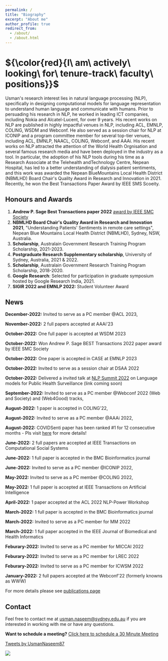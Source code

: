 ```yaml
---
permalink: /
title: "Biography"
excerpt: "About me"
author_profile: true
redirect_from: 
  - /about/
  - /about.html
---
```




 #  ${\color{red}{I\ am\ actively\ looking\ for\ tenure-track\ faculty\ positions}}$


<!-- Usman Naseem is expected to complete his Ph.D. by the end of 2022 from the [The University of Sydney, Australia](https://www.sydney.edu.au/engineering/schools/school-of-computer-science.html), under the supervision of [Prof. Jinman Kim](https://www.sydney.edu.au/engineering/about/our-people/academic-staff/jinman-kim.html), [Prof. Adam G. Dunn](https://www.sydney.edu.au/medicine-health/about/our-people/academic-staff/adam-dunn.html), and [Dr. Matloob Khushi](https://www.sydney.edu.au/engineering/about/our-people/academic-staff/matloob-khushi.html).  Usman obtained his Masters in Analytics (Research) from the [University of Technology Sydney, Australia](https://www.uts.edu.au/about/faculty-engineering-and-information-technology/computer-science), under the supervision of [Prof. Longbing Cao](https://profiles.uts.edu.au/Longbing.Cao) and [Prof. Kaska Musial](https://profiles.uts.edu.au/Katarzyna.Musial-Gabrys).
 -->

Usman's research interest lies in natural language processing (NLP), specifically in designing computational models for language representation to understand human language and communicate with humans. Prior to persuading his research in NLP, he worked in leading ICT companies, including Nokia and Alcatel-Lucent, for over 9 years. His recent works on NLP are published in highly impactful venues in NLP, including ACL, EMNLP, COLING, WSDM and Webconf. He also served as a session chair for NLP at ICONIP and a program committee member for several top-tier venues, including ACL, EMNLP, NAACL, COLING, Webconf, and AAAi. His recent works on NLP attracted the attention of the World Health Orgnisation and several famous research media and have been deployed in the industry as a tool. In particular, the adoption of his NLP tools during his time as a Research Associate at the Telehealth andTechnology Centre, Nepean Hospital, has led to a better understanding of dialysis patient sentiments, and this work was awarded the Nepean BlueMountains Local Health District (NBMLHD) Board Chair's Quality Award in Research and Innovation in 2021. Recently, he won the Best Transactions Paper Award by IEEE SMS Scoeity.


<!-- Usman Naseem is a Ph.D. candidate at the [School of Computer Science, The University of Sydney, Australia](https://www.sydney.edu.au/engineering/schools/school-of-computer-science.html), under the supervision of [Prof. Jinman Kim](https://www.sydney.edu.au/engineering/about/our-people/academic-staff/jinman-kim.html), [Prof. Adam G. Dunn](https://www.sydney.edu.au/medicine-health/about/our-people/academic-staff/adam-dunn.html), and [Dr. Matloob Khushi](https://www.sydney.edu.au/engineering/about/our-people/academic-staff/matloob-khushi.html).  Usman obtained his Masters in Analytics (Research) from the [School of Computer Science, University of Technology Sydney, Australia](https://www.uts.edu.au/about/faculty-engineering-and-information-technology/computer-science), in 2020 under the supervision of [Prof. Longbing Cao](https://profiles.uts.edu.au/Longbing.Cao) and [Prof. Kaska Musial](https://profiles.uts.edu.au/Katarzyna.Musial-Gabrys). Before joining academia, he worked in leading ICT companies like [Alcatel-Lucent](https://www.al-enterprise.com/en) and [Nokia](https://www.nokia.com/networks/) for 9+ years in various roles. Usman is also a Research Associate at the Telehealth and Technology Center, Nepean Hospital, Australia.
 -->
<!-- His primary research is in the intersection of **machine learning** and **natural language processing** for _social media analytics_ and _biomedical/health informatics_. 
 -->
<!-- His research aims to improve data-driven decision support algorithms -->

<!-- extract unstructured information from clinical records and social media postings to elucidate data patterns, trends, and relationships that can aid the discovery process in pharmacoepidemiology, clinical research, and public health monitoring and surveillance.

improve to improve data-driven decision support algorithms ata science and analytics-driven decision-support. 

health literacy, evidence-informed decision making, and health behaviors by monitoring how evidence and misinformation are taken up in different communities
 -->

<!-- His main research interests include Natural Language Processing and Machine Learning, with a focus on Social-Media Analysis, Computational Health Informatics, and Medical Image Analysis.   -->

<!-- My research question is around how we can improve the text represnetation to understand useful insights from user-genrated text from the text, I 
This is the front page of a website that is powered by the [academicpages template](https://github.com/academicpages/academicpages.github.io) and hosted on GitHub pages. [GitHub pages](https://pages.github.com) is a free service in which websites are built and hosted from code and data stored in a GitHub repository, automatically updating when a new commit is made to the respository. This template was forked from the [Minimal Mistakes Jekyll Theme](https://mmistakes.github.io/minimal-mistakes/) created by Michael Rose, and then extended to support the kinds of content that academics have: publications, talks, teaching, a portfolio, blog posts, and a dynamically-generated CV. You can fork [this repository](https://github.com/academicpages/academicpages.github.io) right now, modify the configuration and markdown files, add your own PDFs and other content, and have your own site for free, with no ads! An older version of this template powers my own personal website at [stuartgeiger.com](http://stuartgeiger.com), which uses [this Github repository](https://github.com/staeiou/staeiou.github.io). -->

## Honours and Awards

<!-- A data-driven personal website -->


1. **Andrew P. Sage Best Transactions paper 2022** [award by IEEE SMC Society](https://www.ieeesmc.org/about-smcs/awards/andrew-p-sage-best-transactions-paper/)
2. **NBMLHD Board Chair's Quality Award in Research and Innovation 2021**, "Understanding Patients' Sentiments in remote care settings", Nepean Blue Mountains Local Health District (NBMLHD), Sydney, NSW, Australia.
3. **Scholarship**, Australain Government Research Training Program Scholarship, 2021-2023.
4. **Postgraduate Research Supplementary scholarship**, University of Sydney, Australia, 2021 & 2022.
5. **Scholarship**, Australain Government Research Training Program Scholarship, 2018-2020.
6. **Google Research**: Selected for participation in graduate symposium hosted by Google Research India, 2021. 
7. **SIGIR 2022 and EMNLP 2022:** Student Volunteer Award


<!-- 7. **Nominated for Best Transactions Paper Award** by IEEE SMC Society  -->


<!-- 5. 6. 4. **NBMLHD Board Chair's Quality Award in Research and Innovation 2021**, "Understanding Patients' Sentiments in remote care settings", Nepean Blue Mountains Local Health District (NBMLHD), Sydney, NSW, 2020. -->
<!-- **Collaboration** -->

## News

**December-2022:** Invited to serve as a PC member @ACL 2023,

<!-- **October-2022:** Won ${\color{red}{Andrew\ P.\ Sage\ BEST\ Transactions\ 2022\ paper\ award} by\ IEEE\ SMC\ Society}$ -->

**November-2022:** 2 full papers accepted at AAAi'23

**October-2022:** One full paper is accepted at WSDM 2023

**October-2022:** Won Andrew P. Sage BEST Transactions 2022 paper award by IEEE SMC Society

**October-2022:** One paper is accepted in CASE at EMNLP 2023

**October-2022:** Invited to serve as a session chair at DSAA 2022

**October-2022:** Delivered a invited talk at [NLP Summit 2022](https://www.nlpsummit.org/)  on Language models for Public Health Surveillance  (link coming soon)

<!-- **October-2022:** Won ${\color{red}{Andrew\ P.\ Sage\ BEST\ Transactions\ 2022\ paper\ award} by\ IEEE\ SMC\ Society}$ -->

**September-2022:** Invited to serve as a PC member @Webconf 2022 (Web and Society) and (Web4Good) tracks,

**August-2022:** 1 paper is accepted in COLING'22,

**August-2022:** Invited to serve as a PC member @AAAi 2022,

**August-2022:** COVIDSenti paper has been ranked #1 for 12 consecutive months - Pls visit [here](https://ieeexplore.ieee.org/xpl/topAccessedArticles.jsp?punumber=6570650) for more details!

<!-- **July-2022:** Invited as a speaker at [NLP Summit 2022](https://www.nlpsummit.org/) on the topic of “A pretrained language model for public health surveillance on social media”, -->

<!-- **July-2022:** Invited as a speaker at [NLP Summit 2022](https://www.nlpsummit.org/)  -->

<!-- **July-2022:** COVIDSenti paper has been ranked #1 for 11 consecutive months - Pls visit [here](https://ieeexplore.ieee.org/xpl/topAccessedArticles.jsp?punumber=6570650) for more details!
 -->
<!-- **June-2022:** Invited to serve as a PC member @EMNLP 2022, -->

**June-2022:** 2 full papers are accepted at IEEE Transactions on Computational Social Systems

**June-2022:** 1 full paper is accepted in the BMC Bioinformatics journal

<!-- **June-2022:** COVIDSenti paper has been ranked #1 for 10 consecutive months - Pls visit [here](https://ieeexplore.ieee.org/xpl/topAccessedArticles.jsp?punumber=6570650) for more details! -->

**June-2022:** Invited to serve as a PC member @ICONIP 2022,

<!-- **June-2022:** Invited to serve as a PC member for DSAI4RRS 2022 @KDD2022, -->

**May-2022:**  Invited to serve as a PC member @COLING 2022,

**May-2022:** 1 full paper is accepted at IEEE Transactions on Artificial Intelligence

<!-- **May-2022:** Invited to serve as a PC member for ICWSM 2023 -->

<!-- **March-2022:** Invited to serve as a PC member for LXNLP 2022 @NAACL2022, -->

**April-2022:** 1 paper accepted at the ACL 2022 NLP-Power Workshop

<!-- **March-2022:** Invited to serve as a PC member for LXNLP 2022 @NAACL2022, -->

**March-2022:** 1 full paper is accepted in the BMC Bioinformatics journal

**March-2022:** Invited to serve as a PC member for MM 2022

<!-- **March-2022:** Invited to serve as a PC member for ECML/PKDD 2022  -->

**March-2022:** 1 full paper accepted in the IEEE Journal of Biomedical and Health Informatics 

**Feburary-2022:** Invited to serve as a PC member for MICCAI 2022

**Feburary-2022:** Invited to serve as a PC member for LREC 2022

**Feburary-2022:** Invited to serve as a PC member for ICWSM 2022

**January-2022:** 2 full papers accepted at the Webconf'22 (formerly knowns as WWW)

<!-- **Popular paper:** Our COVIDSenti paper has been ranked as the most popular paper for conitnous 10 months - Pls visit [here](https://ieeexplore.ieee.org/xpl/topAccessedArticles.jsp?punumber=6570650) for more details! -->

<!-- -- Invited to serve as a PC member for ACL 2022 Workshop LT-EDI, -->

<!-- -- Invited to serve as a PC member for NAACL 2022, -->

<!-- -- Invited to serve as a PC member for MICCAI 2022,

<!--- Invited to serve as a PC member for LREC 2022 -->

<!--- Invited to serve as a PC member for ICWSM 2022,
   
<!--- 2 full papers accepted at the Webconf'22 (formerly knowns as WWW)

<!-- -- 1 full paper accepted at the ICDM NeuRec Workshop 2021 -->

<!-- -- Our COVIDSenti paper has been ranked as the most popular paper for conitnous 9 months - Pls visit [here](https://ieeexplore.ieee.org/xpl/topAccessedArticles.jsp?punumber=6570650) for more details! -->

For more details please see [publications page](https://usmaann.github.io//publications/)

## Contact

Feel free to contact me at usman.naseem@sydney.edu.au if you are interested in working with me or have any questions.

<!-- <script type="text/javascript" async src="https://static.zcal.co/embed/v1/embed.js"></script> -->

**Want to schedule a meeting?** <a href="https://zcal.co/i/eKQ5SiB_">Click here to schedule a 30 Minute Meeting</a>
<!-- <div class="zcal-inline-widget"><a href="https://zcal.co/i/eKQ5SiB_">Click here to schedule a 30 Minute Meeting - Schedule a meeting</a></div> -->
<!-- **For meeting** -->
<!--  <div class="zcal-inline-widget"><a href="https://zcal.co/i/eKQ5SiB_">30 Minute Meeting - Schedule a meeting</a></div> -->


<a class="twitter-timeline" data-width="650" data-height="250" data-theme="light" href="https://twitter.com/UsmanNaseem87?ref_src=twsrc%5Etfw">Tweets by UsmanNaseem87</a> <script async src="https://platform.twitter.com/widgets.js" charset="utf-8"></script>



<a href='https://clustrmaps.com/site/1bma2'  title='Visit tracker'><img src='//clustrmaps.com/map_v2.png?cl=3f8c8b&w=569&t=n&d=kSAQYthHj2HY4LzKVPZ4IGEQ-Zg5heY8TnCchEkLQvQ&co=ffffff&ct=808080'/></a>



<!-- Like many other Jekyll-based GitHub Pages templates, academicpages makes you separate the website's content from its form. The content & metadata of your website are in structured markdown files, while various other files constitute the theme, specifying how to transform that content & metadata into HTML pages. You keep these various markdown (.md), YAML (.yml), HTML, and CSS files in a public GitHub repository. Each time you commit and push an update to the repository, the [GitHub pages](https://pages.github.com/) service creates static HTML pages based on these files, which are hosted on GitHub's servers free of charge.

Many of the features of dynamic content management systems (like Wordpress) can be achieved in this fashion, using a fraction of the computational resources and with far less vulnerability to hacking and DDoSing. You can also modify the theme to your heart's content without touching the content of your site. If you get to a point where you've broken something in Jekyll/HTML/CSS beyond repair, your markdown files describing your talks, publications, etc. are safe. You can rollback the changes or even delete the repository and start over -- just be sure to save the markdown files! Finally, you can also write scripts that process the structured data on the site, such as [this one](https://github.com/academicpages/academicpages.github.io/blob/master/talkmap.ipynb) that analyzes metadata in pages about talks to display [a map of every location you've given a talk](https://academicpages.github.io/talkmap.html).

Getting started
======
1. Register a GitHub account if you don't have one and confirm your e-mail (required!)
1. Fork [this repository](https://github.com/academicpages/academicpages.github.io) by clicking the "fork" button in the top right. 
1. Go to the repository's settings (rightmost item in the tabs that start with "Code", should be below "Unwatch"). Rename the repository "[your GitHub username].github.io", which will also be your website's URL.
1. Set site-wide configuration and create content & metadata (see below -- also see [this set of diffs](http://archive.is/3TPas) showing what files were changed to set up [an example site](https://getorg-testacct.github.io) for a user with the username "getorg-testacct")
1. Upload any files (like PDFs, .zip files, etc.) to the files/ directory. They will appear at https://[your GitHub username].github.io/files/example.pdf.  
1. Check status by going to the repository settings, in the "GitHub pages" section

Site-wide configuration
------
The main configuration file for the site is in the base directory in [_config.yml](https://github.com/academicpages/academicpages.github.io/blob/master/_config.yml), which defines the content in the sidebars and other site-wide features. You will need to replace the default variables with ones about yourself and your site's github repository. The configuration file for the top menu is in [_data/navigation.yml](https://github.com/academicpages/academicpages.github.io/blob/master/_data/navigation.yml). For example, if you don't have a portfolio or blog posts, you can remove those items from that navigation.yml file to remove them from the header. 

Create content & metadata
------
For site content, there is one markdown file for each type of content, which are stored in directories like _publications, _talks, _posts, _teaching, or _pages. For example, each talk is a markdown file in the [_talks directory](https://github.com/academicpages/academicpages.github.io/tree/master/_talks). At the top of each markdown file is structured data in YAML about the talk, which the theme will parse to do lots of cool stuff. The same structured data about a talk is used to generate the list of talks on the [Talks page](https://academicpages.github.io/talks), each [individual page](https://academicpages.github.io/talks/2012-03-01-talk-1) for specific talks, the talks section for the [CV page](https://academicpages.github.io/cv), and the [map of places you've given a talk](https://academicpages.github.io/talkmap.html) (if you run this [python file](https://github.com/academicpages/academicpages.github.io/blob/master/talkmap.py) or [Jupyter notebook](https://github.com/academicpages/academicpages.github.io/blob/master/talkmap.ipynb), which creates the HTML for the map based on the contents of the _talks directory).

**Markdown generator**

I have also created [a set of Jupyter notebooks](https://github.com/academicpages/academicpages.github.io/tree/master/markdown_generator
) that converts a CSV containing structured data about talks or presentations into individual markdown files that will be properly formatted for the academicpages template. The sample CSVs in that directory are the ones I used to create my own personal website at stuartgeiger.com. My usual workflow is that I keep a spreadsheet of my publications and talks, then run the code in these notebooks to generate the markdown files, then commit and push them to the GitHub repository.

How to edit your site's GitHub repository
------
Many people use a git client to create files on their local computer and then push them to GitHub's servers. If you are not familiar with git, you can directly edit these configuration and markdown files directly in the github.com interface. Navigate to a file (like [this one](https://github.com/academicpages/academicpages.github.io/blob/master/_talks/2012-03-01-talk-1.md) and click the pencil icon in the top right of the content preview (to the right of the "Raw | Blame | History" buttons). You can delete a file by clicking the trashcan icon to the right of the pencil icon. You can also create new files or upload files by navigating to a directory and clicking the "Create new file" or "Upload files" buttons. 

Example: editing a markdown file for a talk
![Editing a markdown file for a talk](/images/editing-talk.png)

For more info
------
More info about configuring academicpages can be found in [the guide](https://academicpages.github.io/markdown/). The [guides for the Minimal Mistakes theme](https://mmistakes.github.io/minimal-mistakes/docs/configuration/) (which this theme was forked from) might also be helpful. -->
